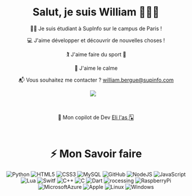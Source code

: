 <div align="center">
	<h1>Salut, je suis William 👋👨‍💻</h1>
	<p>👨‍🎓 Je suis étudiant à SupInfo sur le campus de Paris !</p>
	<p>💻 J'aime développer et découvrir de nouvelles choses !</p>
	<p>🏌️ J'aime faire du sport 🏃</p>
	<p>🌳 J'aime le calme</p>
	<p>📬 Vous souhaitez me contacter ? <a href="mailto:william.bergue@supinfo.com">william.bergue@supinfo.com</a></p>
	<p><a target="_blank"href="https://www.linkedin.com/in/bergue-william-supinfo/"><img src="https://img.shields.io/badge/linkedin-%230077B5.svg?&style=for-the-badge&logo=linkedin&logoColor=white" /></a>&nbsp;&nbsp;&nbsp;&nbsp;</p>
	<br>
	<p>👥 Mon copilot de Dev <a href="https://github.com/eliasctl">Eli l'as 🂡</a> </p>
	<br>
	<h1>⚡ Mon Savoir faire</h1>
	<img src="https://img.shields.io/badge/-Python-black?style=flat-square&logo=Python" alt="Python">
	<img src="https://img.shields.io/badge/-HTML5-E34F26?style=flat-square&logo=html5&logoColor=white" alt="HTML5">
	<img src="https://img.shields.io/badge/-CSS3-1572B6?style=flat-square&logo=css3" alt="CSS3">
	<img src="https://img.shields.io/badge/-MySQL-03224C?style=flat-square&logo=mysql" alt="MySQL">
	<img src="https://img.shields.io/badge/-GitHub-181717?style=flat-square&logo=github" alt="GitHub">
	<img src="https://img.shields.io/badge/-Nodejs-black?style=flat-square&logo=Node.js" alt="NodeJS">
	<img src="https://img.shields.io/badge/-JavaScript-black?style=flat-square&logo=javascript" alt="JavaScript">
	<img src="https://img.shields.io/badge/-Lua-0008FF?style=flat-square&logo=lua" alt="Lua">
	<img src="https://img.shields.io/badge/-Swift-696969?style=flat-square&logo=swift" alt="Switf">
	<img src="https://img.shields.io/badge/-C++-3DAEEF?style=flat-square&logo=cpp" alt="C++">
	<img src="https://img.shields.io/badge/--007CC7?style=flat-square&logo=c" alt="C">
	<img src="https://img.shields.io/badge/-Dart-001FFF?style=flat-square&logo=dart" alt="Dart">
	<img src="https://img.shields.io/badge/-Processing-001FFF?style=flat-square&logo=processing" alt="rocessing">
	<img src="https://img.shields.io/badge/-Raspberry%20Pi-C51A4A?style=flat-square&logo=Raspberry-Pi" alt="RaspberryPi">
	<img src="https://img.shields.io/badge/Microsoft%20Azure-232F7E?style=flat-square&logo=microsoft-azure" alt="MicrosoftAzure">
	<img src="https://img.shields.io/badge/-Apple-696969?style=flat-square&logo=apple" alt="Apple">
	<img src="https://img.shields.io/badge/-Lunix-white?style=flat-square&logo=linux" alt="Linux">
	<img src="https://img.shields.io/badge/-Windows-3DAEEF?style=flat-square&logo=windows" alt="Windows">

